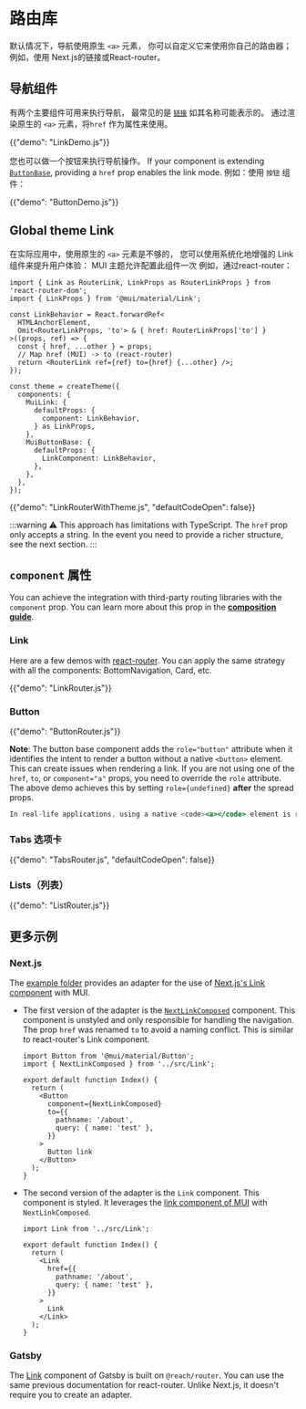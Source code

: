 # 路由库

<p class="description">默认情况下，导航使用原生 <code>&lt;a&gt;</code> 元素， 你可以自定义它来使用你自己的路由器； 例如，使用 Next.js的链接或React-router。</p>

## 导航组件

有两个主要组件可用来执行导航， 最常见的是 [`链接`](/material-ui/react-link/) 如其名称可能表示的。 通过渲染原生的 `<a>` 元素，将`href` 作为属性来使用。

{{"demo": "LinkDemo.js"}}

您也可以做一个按钮来执行导航操作。 If your component is extending [`ButtonBase`](/material-ui/api/button-base/), providing a `href` prop enables the link mode. 例如：使用 `按钮` 组件：

{{"demo": "ButtonDemo.js"}}

## Global theme Link

在实际应用中，使用原生的 `<a>` 元素是不够的， 您可以使用系统化地增强的 Link 组件来提升用户体验： MUI 主题允许配置此组件一次 例如，通过react-router：

```tsx
import { Link as RouterLink, LinkProps as RouterLinkProps } from 'react-router-dom';
import { LinkProps } from '@mui/material/Link';

const LinkBehavior = React.forwardRef<
  HTMLAnchorElement,
  Omit<RouterLinkProps, 'to'> & { href: RouterLinkProps['to'] }
>((props, ref) => {
  const { href, ...other } = props;
  // Map href (MUI) -> to (react-router)
  return <RouterLink ref={ref} to={href} {...other} />;
});

const theme = createTheme({
  components: {
    MuiLink: {
      defaultProps: {
        component: LinkBehavior,
      } as LinkProps,
    },
    MuiButtonBase: {
      defaultProps: {
        LinkComponent: LinkBehavior,
      },
    },
  },
});
```

{{"demo": "LinkRouterWithTheme.js", "defaultCodeOpen": false}}

:::warning ⚠️ This approach has limitations with TypeScript. The `href` prop only accepts a string. In the event you need to provide a richer structure, see the next section. :::

## `component` 属性

You can achieve the integration with third-party routing libraries with the `component` prop. You can learn more about this prop in the [**composition guide**](/material-ui/guides/composition/#component-prop).

### Link

Here are a few demos with [react-router](https://github.com/remix-run/react-router). You can apply the same strategy with all the components: BottomNavigation, Card, etc.

{{"demo": "LinkRouter.js"}}

### Button

{{"demo": "ButtonRouter.js"}}

**Note**: The button base component adds the `role="button"` attribute when it identifies the intent to render a button without a native `<button>` element. This can create issues when rendering a link. If you are not using one of the `href`, `to`, or `component="a"` props, you need to override the `role` attribute. The above demo achieves this by setting `role={undefined}` **after** the spread props.

```jsx
In real-life applications, using a native <code><a></code> element is rarely enough. You can improve the user experience by using an enhanced Link component systematically. The theme of Material-UI allows configuring this component once. For instance, with react-router:
```

### Tabs 选项卡

{{"demo": "TabsRouter.js", "defaultCodeOpen": false}}

### Lists（列表）

{{"demo": "ListRouter.js"}}

## 更多示例

### Next.js

The [example folder](https://github.com/mui/material-ui/tree/HEAD/examples/nextjs-with-typescript) provides an adapter for the use of [Next.js's Link component](https://nextjs.org/docs/api-reference/next/link) with MUI.

- The first version of the adapter is the [`NextLinkComposed`](https://github.com/mui/material-ui/blob/HEAD/examples/nextjs-with-typescript/src/Link.tsx) component. This component is unstyled and only responsible for handling the navigation. The prop `href` was renamed `to` to avoid a naming conflict. This is similar to react-router's Link component.

  ```tsx
  import Button from '@mui/material/Button';
  import { NextLinkComposed } from '../src/Link';

  export default function Index() {
    return (
      <Button
        component={NextLinkComposed}
        to={{
          pathname: '/about',
          query: { name: 'test' },
        }}
      >
        Button link
      </Button>
    );
  }
  ```

- The second version of the adapter is the `Link` component. This component is styled. It leverages the [link component of MUI](/material-ui/react-link/) with `NextLinkComposed`.

  ```tsx
  import Link from '../src/Link';

  export default function Index() {
    return (
      <Link
        href={{
          pathname: '/about',
          query: { name: 'test' },
        }}
      >
        Link
      </Link>
    );
  }
  ```

### Gatsby

The [Link](https://www.gatsbyjs.com/docs/linking-between-pages/) component of Gatsby is built on `@reach/router`. You can use the same previous documentation for react-router. Unlike Next.js, it doesn't require you to create an adapter.
